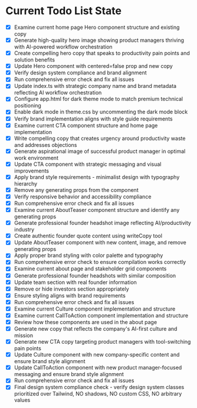 <!-- DO NOT EDIT - Managed by todo_list tool -->
<!-- Updated: 2025-09-26T17:08:56.072Z -->

# Current Todo List State

- [x] Examine current home page Hero component structure and existing copy
- [x] Generate high-quality hero image showing product managers thriving with AI-powered workflow orchestration
- [x] Create compelling hero copy that speaks to productivity pain points and solution benefits
- [x] Update Hero component with centered=false prop and new copy
- [x] Verify design system compliance and brand alignment
- [x] Run comprehensive error check and fix all issues
- [x] Update index.ts with strategic company name and brand metadata reflecting AI workflow orchestration
- [x] Configure app.html for dark theme mode to match premium technical positioning
- [x] Enable dark mode in theme.css by uncommenting the dark mode block
- [x] Verify brand implementation aligns with style guide requirements
- [x] Examine current CTA component structure and home page implementation
- [x] Write compelling copy that creates urgency around productivity waste and addresses objections
- [x] Generate aspirational image of successful product manager in optimal work environment
- [x] Update CTA component with strategic messaging and visual improvements
- [x] Apply brand style requirements - minimalist design with typography hierarchy
- [x] Remove any generating props from the component
- [x] Verify responsive behavior and accessibility compliance
- [x] Run comprehensive error check and fix all issues
- [x] Examine current AboutTeaser component structure and identify any generating props
- [x] Generate professional founder headshot image reflecting AI/productivity industry
- [x] Create authentic founder quote content using writeCopy tool
- [x] Update AboutTeaser component with new content, image, and remove generating props
- [x] Apply proper brand styling with color palette and typography
- [x] Run comprehensive error check to ensure compilation works correctly
- [x] Examine current about page and stakeholder grid components
- [x] Generate professional founder headshots with similar composition
- [x] Update team section with real founder information
- [x] Remove or hide investors section appropriately
- [x] Ensure styling aligns with brand requirements
- [x] Run comprehensive error check and fix all issues
- [x] Examine current Culture component implementation and structure
- [x] Examine current CallToAction component implementation and structure
- [x] Review how these components are used in the about page
- [x] Generate new copy that reflects the company's AI-first culture and mission
- [x] Generate new CTA copy targeting product managers with tool-switching pain points
- [x] Update Culture component with new company-specific content and ensure brand style alignment
- [x] Update CallToAction component with new product manager-focused messaging and ensure brand style alignment
- [x] Run comprehensive error check and fix all issues
- [x] Final design system compliance check - verify design system classes prioritized over Tailwind, NO shadows, NO custom CSS, NO arbitrary values
